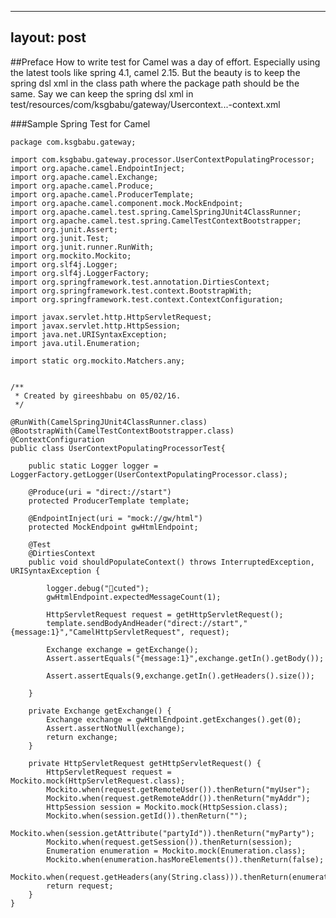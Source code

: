 ----
layout: post
----

##Preface
How to write test for Camel was a day of effort.  Especially using the latest tools like spring 4.1, camel 2.15.  But the beauty is to keep the spring dsl xml in the class path where the package path should be the same.  Say we can keep the spring dsl xml in test/resources/com/ksgbabu/gateway/Usercontext...-context.xml

###Sample Spring Test for Camel

	package com.ksgbabu.gateway;

	import com.ksgbabu.gateway.processor.UserContextPopulatingProcessor;
	import org.apache.camel.EndpointInject;
	import org.apache.camel.Exchange;
	import org.apache.camel.Produce;
	import org.apache.camel.ProducerTemplate;
	import org.apache.camel.component.mock.MockEndpoint;
	import org.apache.camel.test.spring.CamelSpringJUnit4ClassRunner;
	import org.apache.camel.test.spring.CamelTestContextBootstrapper;
	import org.junit.Assert;
	import org.junit.Test;
	import org.junit.runner.RunWith;
	import org.mockito.Mockito;
	import org.slf4j.Logger;
	import org.slf4j.LoggerFactory;
	import org.springframework.test.annotation.DirtiesContext;
	import org.springframework.test.context.BootstrapWith;
	import org.springframework.test.context.ContextConfiguration;

	import javax.servlet.http.HttpServletRequest;
	import javax.servlet.http.HttpSession;
	import java.net.URISyntaxException;
	import java.util.Enumeration;

	import static org.mockito.Matchers.any;


	/**
	 * Created by gireeshbabu on 05/02/16.
	 */

	@RunWith(CamelSpringJUnit4ClassRunner.class)
	@BootstrapWith(CamelTestContextBootstrapper.class)
	@ContextConfiguration
	public class UserContextPopulatingProcessorTest{

	    public static Logger logger = LoggerFactory.getLogger(UserContextPopulatingProcessor.class);

	    @Produce(uri = "direct://start")
	    protected ProducerTemplate template;

	    @EndpointInject(uri = "mock://gw/html")
	    protected MockEndpoint gwHtmlEndpoint;

	    @Test
	    @DirtiesContext
	    public void shouldPopulateContext() throws InterruptedException, URISyntaxException {

	        logger.debug("￿cuted");
	        gwHtmlEndpoint.expectedMessageCount(1);

	        HttpServletRequest request = getHttpServletRequest();
	        template.sendBodyAndHeader("direct://start","{message:1}","CamelHttpServletRequest", request);

	        Exchange exchange = getExchange();
	        Assert.assertEquals("{message:1}",exchange.getIn().getBody());

	        Assert.assertEquals(9,exchange.getIn().getHeaders().size());

	    }

	    private Exchange getExchange() {
	        Exchange exchange = gwHtmlEndpoint.getExchanges().get(0);
	        Assert.assertNotNull(exchange);
	        return exchange;
	    }

	    private HttpServletRequest getHttpServletRequest() {
	        HttpServletRequest request = Mockito.mock(HttpServletRequest.class);
	        Mockito.when(request.getRemoteUser()).thenReturn("myUser");
	        Mockito.when(request.getRemoteAddr()).thenReturn("myAddr");
	        HttpSession session = Mockito.mock(HttpSession.class);
	        Mockito.when(session.getId()).thenReturn("");
	        Mockito.when(session.getAttribute("partyId")).thenReturn("myParty");
	        Mockito.when(request.getSession()).thenReturn(session);
	        Enumeration enumeration = Mockito.mock(Enumeration.class);
	        Mockito.when(enumeration.hasMoreElements()).thenReturn(false);
	        Mockito.when(request.getHeaders(any(String.class))).thenReturn(enumeration);
	        return request;
	    }
	}
	